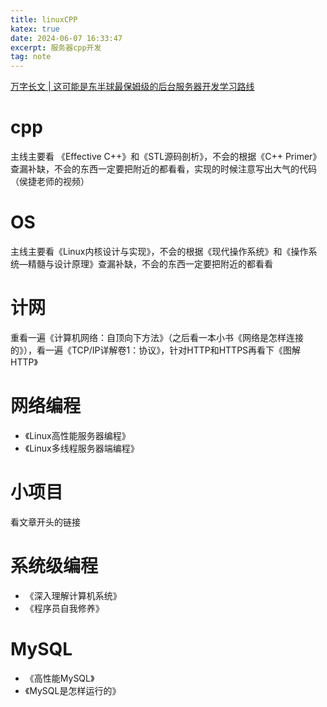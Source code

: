 ```yaml
---
title: linuxCPP
katex: true
date: 2024-06-07 16:33:47
excerpt: 服务器cpp开发
tag: note
---
```


[万字长文 | 这可能是东半球最保姆级的后台服务器开发学习路线](https://mp.weixin.qq.com/s?__biz=Mzg4NjUxMzg5MA==&mid=2247484347&idx=1&sn=826d0cf5ac4361d97b4e9eaee136f98c&scene=21#wechat_redirect)

# cpp

主线主要看 《Effective C++》和《STL源码剖析》，不会的根据《C++ Primer》查漏补缺，不会的东西一定要把附近的都看看，实现的时候注意写出大气的代码（侯捷老师的视频）

# OS

主线主要看《Linux内核设计与实现》，不会的根据《现代操作系统》和《操作系统—精髓与设计原理》查漏补缺，不会的东西一定要把附近的都看看


# 计网

重看一遍《计算机网络：自顶向下方法》（之后看一本小书《网络是怎样连接的》），看一遍《TCP/IP详解卷1：协议》，针对HTTP和HTTPS再看下《图解HTTP》

# 网络编程

- 《Linux高性能服务器编程》
- 《Linux多线程服务器端编程》

# 小项目

看文章开头的链接

# 系统级编程

- 《深入理解计算机系统》
- 《程序员自我修养》

# MySQL

- 《高性能MySQL》
- 《MySQL是怎样运行的》
